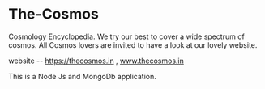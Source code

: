 # The-Cosmos
Cosmology Encyclopedia. We try our best to cover  a wide spectrum of cosmos.
All Cosmos lovers are invited to have a look at our lovely website.

website -- https://thecosmos.in , www.thecosmos.in

This is a Node Js and MongoDb application.




